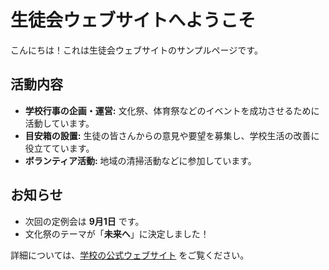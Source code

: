 # 生徒会ウェブサイトへようこそ

こんにちは！これは生徒会ウェブサイトのサンプルページです。

## 活動内容

- **学校行事の企画・運営:** 文化祭、体育祭などのイベントを成功させるために活動しています。
- **目安箱の設置:** 生徒の皆さんからの意見や要望を募集し、学校生活の改善に役立てています。
- **ボランティア活動:** 地域の清掃活動などに参加しています。

## お知らせ

- 次回の定例会は **9月1日** です。
- 文化祭のテーマが「**未来へ**」に決定しました！

詳細については、[学校の公式ウェブサイト](https://example.com) をご覧ください。
